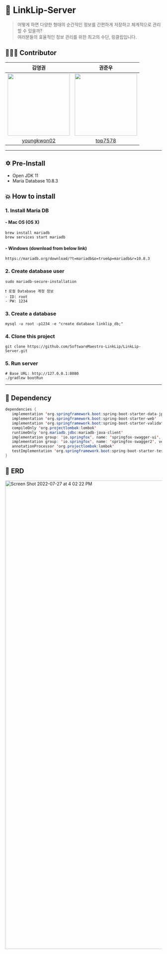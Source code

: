# 📎 LinkLip-Server
> 어떻게 하면 다양한 형태의 순간적인 정보를 간편하게 저장하고 체계적으로 관리할 수 있을까? <br>
> 여러분들의 효율적인 정보 관리를 위한 최고의 수단, 링클립입니다.

## 🧑🏻‍💻 Contributor

| 김영권 | 권준우 |
| :---: | :---: |
| <img src="https://avatars.githubusercontent.com/u/39653584?v=4" width="200px" height="200px"> | <img src="https://avatars.githubusercontent.com/u/39055981?v=4" width="200px" height="200px"> |
| [youngkwon02](https://github.com/youngkwon02) | [top7578](https://github.com/top7578) |

---

## ✡️ Pre-Install
- Open JDK 11 </br>
- Maria Database 10.8.3

## 💥 How to install

### 1. Install Maria DB
#### - Mac OS (OS X)
```shell
brew install mariadb
brew services start mariadb
```

#### - Windows (download from below link)
```text
https://mariadb.org/download/?t=mariadb&o=true&p=mariadb&r=10.8.3
```

### 2. Create database user
``` shell
sudo mariadb-secure-installation
```
```text
❗️ 로컬 Database 계정 정보
- ID: root
- PW: 1234
```

### 3. Create a database
```
mysql -u root -p1234 -e "create database linklip_db;"
```

### 4. Clone this project
```shell
git clone https://github.com/SoftwareMaestro-LinkLip/LinkLip-Server.git
```

### 5. Run server
```shell
# Base URL: http://127.0.0.1:8080
./gradlew bootRun
```
---



## 📝 Dependency

 ```java
 dependencies {
	implementation 'org.springframework.boot:spring-boot-starter-data-jpa'
	implementation 'org.springframework.boot:spring-boot-starter-web'
	implementation 'org.springframework.boot:spring-boot-starter-validation'
	compileOnly 'org.projectlombok:lombok'
	runtimeOnly 'org.mariadb.jdbc:mariadb-java-client'
	implementation group: 'io.springfox', name: 'springfox-swagger-ui', version: '2.9.2'
	implementation group: 'io.springfox', name: 'springfox-swagger2', version: '2.9.2'
	annotationProcessor 'org.projectlombok:lombok'
	testImplementation 'org.springframework.boot:spring-boot-starter-test'
}
 ```

## 💠 ERD
<img width="1508" alt="Screen Shot 2022-07-27 at 4 02 22 PM" src="https://user-images.githubusercontent.com/39653584/181182856-31c8952f-cccd-4ab1-9800-cd753cc70a93.png">

